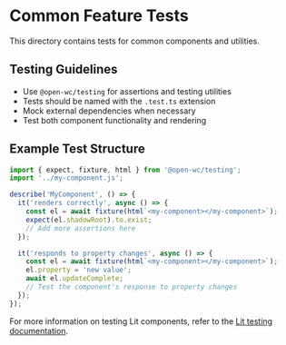 # Common Feature Tests

This directory contains tests for common components and utilities.

## Testing Guidelines

- Use `@open-wc/testing` for assertions and testing utilities
- Tests should be named with the `.test.ts` extension
- Mock external dependencies when necessary
- Test both component functionality and rendering

## Example Test Structure

```typescript
import { expect, fixture, html } from '@open-wc/testing';
import '../my-component.js';

describe('MyComponent', () => {
  it('renders correctly', async () => {
    const el = await fixture(html`<my-component></my-component>`);
    expect(el.shadowRoot).to.exist;
    // Add more assertions here
  });

  it('responds to property changes', async () => {
    const el = await fixture(html`<my-component></my-component>`);
    el.property = 'new value';
    await el.updateComplete;
    // Test the component's response to property changes
  });
});
```

For more information on testing Lit components, refer to
the [Lit testing documentation](https://lit.dev/docs/tools/testing/).
